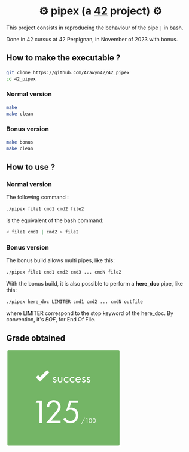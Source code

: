 # <div align="center">⚙️ pipex (a [42](https://42perpignan.fr/) project) ⚙️</div>

This project consists in reproducing the behaviour of the pipe `|` in bash.

Done in 42 cursus at 42 Perpignan, in November of 2023 with bonus.

## How to make the executable ?
```bash
git clone https://github.com/Arawyn42/42_pipex
cd 42_pipex
```
### Normal version
```bash
make
make clean
```

### Bonus version
```bash
make bonus
make clean
```

## How to use ?
### Normal version
The following command :
```bash
./pipex file1 cmd1 cmd2 file2
```
is the equivalent of the bash command:
```bash
< file1 cmd1 | cmd2 > file2
```
### Bonus version
The bonus build allows multi pipes, like this:
```bash
./pipex file1 cmd1 cmd2 cmd3 ... cmdN file2
```

With the bonus build, it is also possible to perform a **here_doc** pipe, like this:
```bash
./pipex here_doc LIMITER cmd1 cmd2 ... cmdN outfile
```
where LIMITER correspond to the stop keyword of the here_doc. By convention, it's *EOF*, for End Of File.

## Grade obtained

![125](grade.png)
